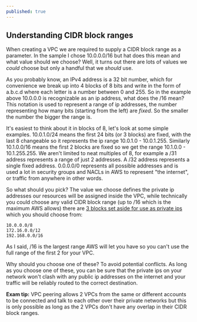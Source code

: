```yaml
---
published: true
---
```

## Understanding CIDR block ranges

When creating a VPC we are required to supply a CIDR block range as a parameter. In the sample I chose 10.0.0.0/16 but hat does this mean and what value should we choose? Well, it turns out there are lots of values we _could_ choose but only a handful that we _should_ use.

As you probably know, an IPv4 address is a 32 bit number, which for convenience we break up into 4 blocks of 8 bits and write in the form of a.b.c.d where each letter is a number between 0 and 255. So in the example above 10.0.0.0 is recognizable as an ip address, what does the /16 mean? This notation is used to represent a range of ip addresses, the number representing how many bits (starting from the left) are _fixed_. So the smaller the number the bigger the range is.

It's easiest to think about it in blocks of 8, let's look at some simple examples.
10.0.1.0/24 means the first 24 bits (or 3 blocks) are fixed, with the last 8 changeable so it represents the ip range 10.0.1.0 - 10.0.1.255. Similarly 10.1.0.0/16 means the first 2 blocks are fixed so we get the range 10.1.0.0 - 10.1.255.255. We aren't limited to neat multiples of 8, for example a /31 address represents a range of just 2 addresses. A /32 address represents a single fixed address. 0.0.0.0/0 represents all possible addresses and is used a lot in security groups and NACLs in AWS to represent "the internet", or traffic from anywhere in other words.

So what should you pick? The value we choose defines the private ip addresses our resources will be assigned inside the VPC, while technically you could choose any valid CIDR block range (up to /16 which is the maximum AWS allows) there are [3 blocks set aside for use as private ips](https://en.wikipedia.org/wiki/Private_network) which you should choose from:
```
10.0.0.0/8
172.16.0.0/12
192.168.0.0/16
```
As I said, /16 is the largest range AWS will let you have so you can't use the full range of the first 2 for your VPC.

Why should you choose one of these? To avoid potential conflicts. As long as you choose one of these, you can be sure that the private ips on your network won't clash with any public ip addresses on the internet and your traffic will be reliably routed to the correct destination.

**Exam tip:** VPC peering allows 2 VPCs from the same or different accounts to be connected and talk to each other over their private networks but this is only possible as long as the 2 VPCs don't have any overlap in their CIDR block ranges.
